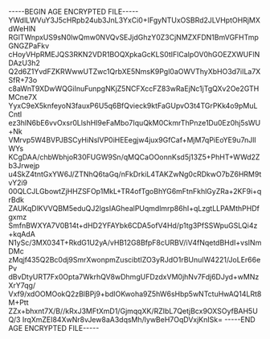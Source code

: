 -----BEGIN AGE ENCRYPTED FILE-----
YWdlLWVuY3J5cHRpb24ub3JnL3YxCi0+IFgyNTUxOSBRd2JLVHptOHRjMXdWeHlN
RGlTWnpxUS9sN0lwQmw0NVQvSEJjdGhzY0Z3CjNMZXFDN1BmVGFHTmpGNGZPaFkv
cHoyVHpRMEJQS3RKN2VDR1BOQXpkaGcKLS0tIFlCalpOV0hGOEZXWUFlNDAzU3h2
Q2d6Z1YvdFZKRWwwUTZwc1QrbXE5NmsK9Pgl0aOWVThyXbHO3d7iILa7XSfR+73o
c8aWnT9XDwWQGiInuFunpgNKjZ5NCFXccFZ83wRaEjNc1jTgQXv2Oe2GTHMCne7X
YyxC9eX5knfeyoN3fauxP6U5q6BfQvieck9ktFaGUpvO3t4TGrPKk4o9pMuLCntl
ez3hlN6bE6vvOxsr0LlshHI9eFaMbo7IquQkM0CkmrThPnze1Du0Ez0hj5sWU+Nk
VMrvp5W4BVPJBSCyHiNslVP0iHEEegjw4jux9GfCaf+MjM7qPiEoYE9u7nJlIWYs
KCgDAA/chbWbhjoR30FUGW9Sn/qMQCaOOonnKsd5j13Z5+PhHT+WWd2Zb3Jrwejp
u4SkZ4tntGxYW6J/ZTNhQ6taGq/nFkDrkiL4TAKZwNg0cRDkwO7bZ6HRM9tvY2i9
00QLCJLGbowtZjHHZSFOp1MkL+TR4ofTgoBhYG6mFtnFkhlGyZRa+2KF9i+qrBdk
ZAUKqDlKVVQBM5eduQJ2lgsIAGhealPUqmdlmrp86hI+qLzgtLLPAMthPHDfgxmz
SmfnBWXYA7V0B14t+dHD2YFAYbk6CDA5ofV4Hd/p1tg3PfSSWpuGSLQi4z+kqAdA
N1ySc/3MX034T+RkdG1U2yA/vHB12G8BfpF8cURBV/iV4fNqetdBHdI+vsINmDMc
zMqjf435Q2Bc0dj9SmrXwonpmZuscibtIZO3yRJdO1rBUnuIW4221/JoLEr66ePv
dBvDtyURT7Fx0Opta7WkrhQV8wDhmgUFDzdxVM0jhNv7Fdj6DJyd+wMNzXrY7qg/
Vxf9/xdOOMOokQ2zBlBPj9+bdIOKwoha9Z5hW6sHbp5wNTctuHwAQ14LRt8M+Ptt
ZZx+bhxnt7X/B//kRxJ3MFtXmD1/GjmqqXK/RZIbL7QetjBcx9OXSOyfBAH5UQ/3
IrqXmZEI84XwNr8vJew8aA3dqsMh/lywBeH7OqDVxjKnISk=
-----END AGE ENCRYPTED FILE-----
